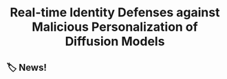 <p align="center">

  <h1 align="center">Real-time Identity Defenses against Malicious Personalization of Diffusion Models</h1>
</p>

## :label: News!
